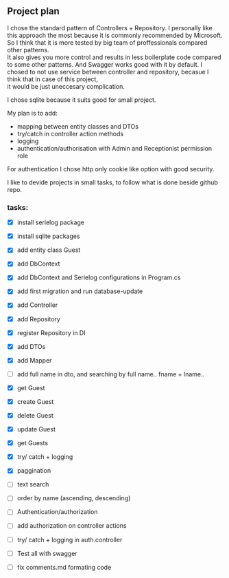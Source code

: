 ﻿## Project plan

I chose the standard pattern of Controllers + Repository. I personally like this approach the most because it is commonly recommended by Microsoft.   
So I think that it is more tested by big team of proffessionals compared other patterns.  
It also gives you more control and results in less boilerplate code compared to some other patterns. And Swagger works good with it by default.
I chosed to not use service between controller and repository, becasue I think that in case of this project,  
it would be just uneccesary complication.

I chose sqlite because it suits good for small project.

My plan is to add:

- mapping between entity classes and DTOs
- try/catch in controller action methods 
- logging
- authentication/authorisation with Admin and Receptionist permission role

For authentication I chose http only cookie like option with good security. 

I like to devide projects in small tasks, to follow what is done beside github repo.

### tasks:

- [x] install serielog package
- [x] install sqlite packages
- [x] add entity class Guest
- [x] add DbContext
- [x] add DbContext and Serielog configurations in Program.cs
- [x] add first migration and run database-update  
- [x] add Controller
- [x] add Repository
- [x] register Repository in DI
- [x] add DTOs
- [x] add Mapper

- [ ] add full name in dto, and searching by full name.. fname + lname..  

- [x] get Guest
- [x] create Guest
- [x] delete Guest
- [x] update Guest
- [x] get Guests

- [x] try/ catch + logging
- [x] paggination
- [ ] text search
- [ ] order by name (ascending, descending)

- [ ] Authentication/authorization
- [ ] add authorization on controller actions
- [ ] try/ catch + logging in auth.controller

- [ ] Test all with swagger
- [ ] fix comments.md formating code